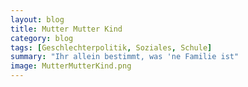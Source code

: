 ```yaml
---
layout: blog
title: Mutter Mutter Kind
category: blog
tags: [Geschlechterpolitik, Soziales, Schule]  
summary: "Ihr allein bestimmt, was 'ne Familie ist"
image: MutterMutterKind.png
---
```

